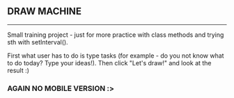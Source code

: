 ## DRAW MACHINE
________________

Small training project - just for more practice with class methods and trying sth with setInterval().

First what user has to do is type tasks (for example - do you not know what to do today? Type your ideas!). Then click "Let's draw!" and look at the result :)

### AGAIN NO MOBILE VERSION :>
